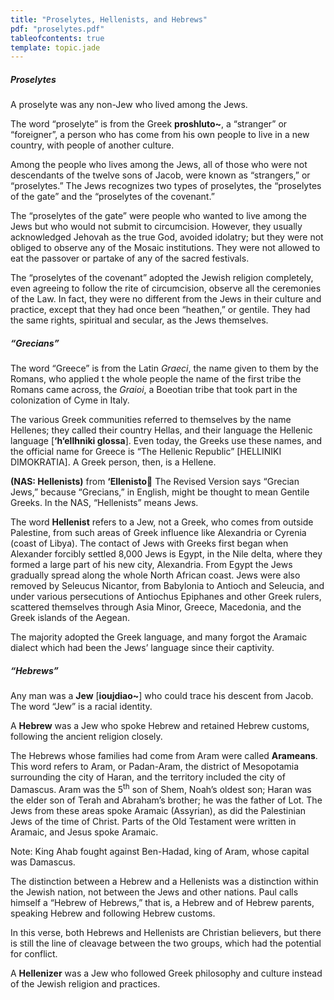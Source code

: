 ```yaml
---
title: "Proselytes, Hellenists, and Hebrews"
pdf: "proselytes.pdf"
tableofcontents: true
template: topic.jade
---
```


##### Proselytes

A proselyte was any non-Jew who lived among the Jews.

The word “proselyte” is from the Greek **proshluto\~**, a “stranger” or
“foreigner”, a person who has come from his own people to live in a new
country, with people of another culture.

Among the people who lives among the Jews, all of those who were not
descendants of the twelve sons of Jacob, were known as “strangers,” or
“proselytes.” The Jews recognizes two types of proselytes, the
“proselytes of the gate” and the “proselytes of the covenant.”

The “proselytes of the gate” were people who wanted to live among the
Jews but who would not submit to circumcision. However, they usually
acknowledged Jehovah as the true God, avoided idolatry; but they were
not obliged to observe any of the Mosaic institutions. They were not
allowed to eat the passover or partake of any of the sacred festivals.

The “proselytes of the covenant” adopted the Jewish religion completely,
even agreeing to follow the rite of circumcision, observe all the
ceremonies of the Law. In fact, they were no different from the Jews in
their culture and practice, except that they had once been “heathen,” or
gentile. They had the same rights, spiritual and secular, as the Jews
themselves.

##### “Grecians”

The word “Greece” is from the Latin *Graeci*, the name given to them by
the Romans, who applied t the whole people the name of the first tribe
the Romans came across, the *Graioi*, a Boeotian tribe that took part in
the colonization of Cyme in Italy.

The various Greek communities referred to themselves by the name
Hellenes; they called their country Hellas, and their language the
Hellenic language [**‘h‘ellhniki glossa**]. Even today, the Greeks use
these names, and the official name for Greece is “The Hellenic Republic”
[HELLINIKI DIMOKRATIA]. A Greek person, then, is a Hellene.

**(NAS: Hellenists)** from **‘Ellenisto** The Revised Version says
“Grecian Jews,” because “Grecians,” in English, might be thought to mean
Gentile Greeks. In the NAS, “Hellenists” means Jews.

The word **Hellenist** refers to a Jew, not a Greek, who comes from
outside Palestine, from such areas of Greek influence like Alexandria or
Cyrenia (coast of Libya). The contact of Jews with Greeks first began
when Alexander forcibly settled 8,000 Jews is Egypt, in the Nile delta,
where they formed a large part of his new city, Alexandria. From Egypt
the Jews gradually spread along the whole North African coast. Jews were
also removed by Seleucus Nicantor, from Babylonia to Antioch and
Seleucia, and under various persecutions of Antiochus Epiphanes and
other Greek rulers, scattered themselves through Asia Minor, Greece,
Macedonia, and the Greek islands of the Aegean.

The majority adopted the Greek language, and many forgot the Aramaic
dialect which had been the Jews’ language since their captivity.

##### “Hebrews”

Any man was a **Jew** [**ioujdiao\~**] who could trace his descent from
Jacob. The word “Jew” is a racial identity.

A **Hebrew** was a Jew who spoke Hebrew and retained Hebrew customs,
following the ancient religion closely.

The Hebrews whose families had come from Aram were called **Arameans**.
This word refers to Aram, or Padan-Aram, the district of Mesopotamia
surrounding the city of Haran, and the territory included the city of
Damascus. Aram was the 5<sup>th</sup> son of Shem, Noah’s oldest son;
Haran was the elder son of Terah and Abraham’s brother; he was the
father of Lot. The Jews from these areas spoke Aramaic (Assyrian), as
did the Palestinian Jews of the time of Christ. Parts of the Old
Testament were written in Aramaic, and Jesus spoke Aramaic.

Note: King Ahab fought against Ben-Hadad, king of Aram, whose capital
was Damascus.

The distinction between a Hebrew and a Hellenists was a distinction
within the Jewish nation, not between the Jews and other nations. Paul
calls himself a “Hebrew of Hebrews,” that is, a Hebrew and of Hebrew
parents, speaking Hebrew and following Hebrew customs.

In this verse, both Hebrews and Hellenists are Christian believers, but
there is still the line of cleavage between the two groups, which had
the potential for conflict.

A **Hellenizer** was a Jew who followed Greek philosophy and culture
instead of the Jewish religion and practices.


